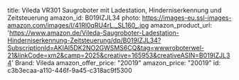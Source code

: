 title: Vileda VR301 Saugroboter mit Ladestation, Hinderniserkennung und Zeitsteuerung
amazon_id: B019IZJL34
photo: https://images-eu.ssl-images-amazon.com/images/I/41Rl0qRU4rL._SL160_.jpg
amazon_product_url: 'https://www.amazon.de/Vileda-Saugroboter-Ladestation-Hinderniserkennung-Zeitsteuerung/dp/B019IZJL34?SubscriptionId=AKIAI5DK2NO2GWSMS6CQ&tag=wwwroboterwel-21&linkCode=xm2&camp=2025&creative=165953&creativeASIN=B019IZJL34'
Brand: Vileda
amazon_offer_price: "20019"
amazon_price: "20019"
id: c3b3ecaa-a110-446f-9a45-c318ac9f5300
